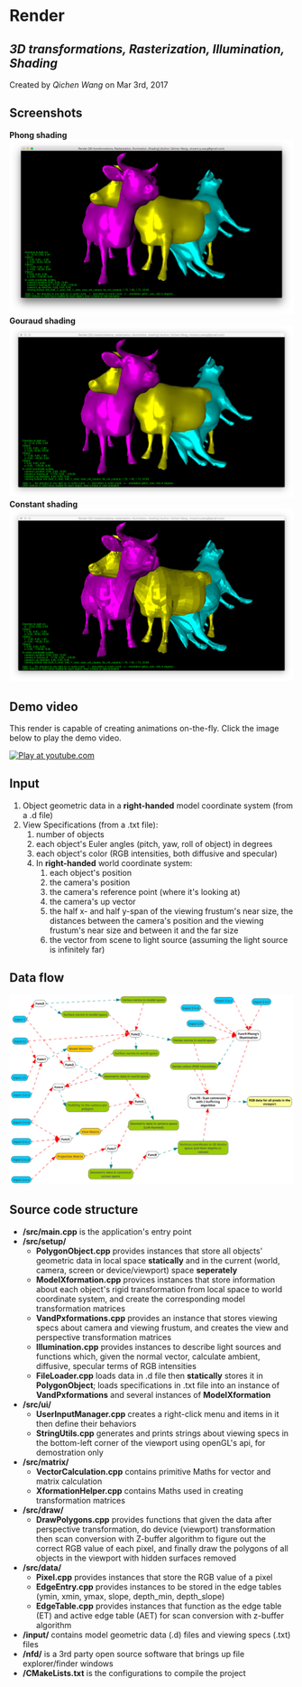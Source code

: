 **Render**
================================
   *3D transformations, Rasterization, Illumination, Shading*
   -------------------------------------------------------------
Created by *Qichen Wang* on Mar 3rd, 2017

Screenshots
-----------
**Phong shading**
![screenshot 1](https://github.com/QichenW/MyRenderDocumentations/blob/master/progress/screenshot__1.png "screenshot 1")
**Gouraud shading**
![screenshot 2](https://github.com/QichenW/MyRenderDocumentations/blob/master/Lab3/screenshot_2.png "screenshot 2")
**Constant shading**
![screenshot 3](https://github.com/QichenW/MyRenderDocumentations/blob/master/Lab3/screenshot_3.png "screenshot 3")

Demo video
---------
This render is capable of creating animations on-the-fly. Click the image below to play the demo video.

[![Play at youtube.com](https://img.youtube.com/vi/Ju4PKdSVo7g/0.jpg "Play at youtube.com")](https://youtu.be/Ju4PKdSVo7g)

Input
-----
   1. Object geometric data in a **right-handed** model coordinate system (from a .d file)
   2. View Specifications (from a .txt file):
      1. number of objects
      2. each object's Euler angles (pitch, yaw, roll of object) in degrees
      3. each object's color (RGB intensities, both diffusive and specular)
      4. In **right-handed** world coordinate system:
         1. each object's position
         2. the camera's position
         3. the camera's reference point (where it's looking at)
         4. the camera's up vector
         5. the half x- and half y-span of the viewing frustum's near size, the distances between the camera's position and the viewing frustum's near size and between it and the far size
         6. the vector from scene to light source (assuming the light source is infinitely far)

Data flow
---------
![flow chart](https://github.com/QichenW/MyRenderDocumentations/blob/master/Lab3/data_flow_3.png "Data flow chart of the software")

Source code structure
----------------------

  * **/src/main.cpp** is the application's entry point
  * **/src/setup/**
    * **PolygonObject.cpp** provides instances that store all objects' geometric data in local space **statically** and in the current (world, camera, screen or device/viewport) space **seperately**
    * **ModelXformation.cpp** provices instances that store information about each object's rigid transformation from local space to world coordinate system, and create the corresponding model transformation matrices
    * **VandPxformations.cpp** provides an instance that stores viewing specs about camera and viewing frustum, and creates the view and perspective transformation matrices
    * **Illumination.cpp** provides instances to describe light sources and functions which, given the normal vector, calculate ambient, diffusive, specular terms of RGB intensities
    * **FileLoader.cpp** loads data in .d file then **statically** stores it in **PolygonObject**; loads specifications in .txt file into an instance of **VandPxformations** and several instances of **ModelXformation**
  * **/src/ui/**  
    * **UserInputManager.cpp** creates a right-click menu and items in it then define their behaviors
    * **StringUtils.cpp** generates and prints strings about viewing specs in the bottom-left corner of the viewport using openGL's api, for demostration only
  * **/src/matrix/**  
    * **VectorCalculation.cpp** contains primitive Maths for vector and matrix calculation 
    * **XformationHelper.cpp** contains Maths used in creating transformation matrices
  * **/src/draw/**  
    * **DrawPolygons.cpp** provides functions that given the data after perspective transformation, do device (viewport) transformation then scan conversion with Z-buffer algorithm to figure out the correct RGB value of each pixel, and finally draw the polygons of all objects in the viewport with hidden surfaces removed
  * **/src/data/**
    * **Pixel.cpp** provides instances that store the RGB value of a pixel
    * **EdgeEntry.cpp** provides instances to be stored in the edge tables (ymin, xmin, ymax, slope, depth_min, depth_slope)
    * **EdgeTable.cpp** provides instances that function as the edge table (ET) and active edge table (AET) for scan conversion with z-buffer algorithm
  * **/input/** contains model geometric data (.d) files and viewing specs (.txt) files
  * **/nfd/** is a 3rd party open source software that brings up file explorer/finder windows
  * **/CMakeLists.txt** is the configurations to compile the project
